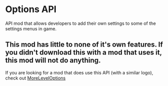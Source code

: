 # Options API

API mod that allows developers to add their own settings to some of the settings menus in game.

## This mod has little to none of it's own features. If you didn't download this with a mod that uses it, this mod will not do anything.

If you are looking for a mod that does use this API (with a similar logo), check out [MoreLevelOptions](mod:ninxout.more_level_options)